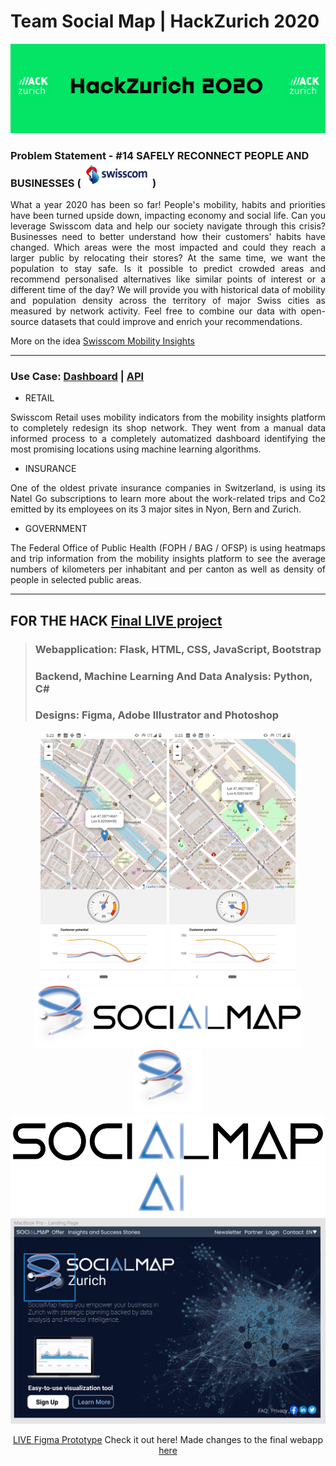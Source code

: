 # Team Social Map  | HackZurich 2020

<img src="./img/hz_banner.png">

### <b>Problem Statement</b> - #14 SAFELY RECONNECT PEOPLE AND BUSINESSES ( <img src="./img/swisscom.png" height=40px> )

<p align="justify">What a year 2020 has been so far! People's mobility, habits and priorities have been turned upside down, impacting economy and social life. Can you leverage Swisscom data and help our society navigate through this crisis? Businesses need to better understand how their customers' habits have changed. Which areas were the most impacted and could they reach a larger public by relocating their stores? At the same time, we want the population to stay safe. Is it possible to predict crowded areas and recommend personalised alternatives like similar points of interest or a different time of the day? We will provide you with historical data of mobility and population density across the territory of major Swiss cities as measured by network activity. Feel free to combine our data with open-source datasets that could improve and enrich your recommendations.

More on the idea [Swisscom Mobility Insights](https://www.swisscom.ch/en/business/enterprise/offer/enterprise-mobile/mobility-insights.html?campID=SC_mobility)</p><hr>

### Use Case: [Dashboard](https://mip.swisscom.ch/) | [API](https://digital.swisscom.com/products/heatmaps/info)

- RETAIL
<p align="justify">Swisscom Retail uses mobility indicators from the mobility insights platform to completely redesign its shop network. They went from a manual data informed process to a completely automatized dashboard identifying the most promising locations using machine learning algorithms.</p>

- INSURANCE
<p align="justify">One of the oldest private insurance companies in Switzerland, is using its Natel Go subscriptions to learn more about the work-related trips and Co2 emitted by its employees on its 3 major sites in Nyon, Bern and Zurich.</p>

- GOVERNMENT
<p align="justify">The Federal Office of Public Health (FOPH / BAG / OFSP) is using heatmaps and trip information from the mobility insights platform to see the average numbers of kilometers per inhabitant and per canton as well as density of people in selected public areas.</p>

<hr>

## FOR THE HACK [Final LIVE project](https://hackzurich20.herokuapp.com/)

> ### Webapplication: Flask, HTML, CSS, JavaScript, Bootstrap
> ### Backend, Machine Learning And Data Analysis: Python, C#
> ### Designs: Figma, Adobe Illustrator and Photoshop

<center>
<img src="./img/case1.jpg" width=40%><a> </a><img src="./img/case2.jpg" width=40%>

<br />
<center>
<img src="./drawings/social-map-logo-final.png" height=100px>
<img src="./drawings/social-map-logo-only-final.png" height=100px>
<img src="./drawings/social-map-logo-black.png" height=80px>
<img src="./drawings/social-map-logo-white.png" height=80px>
<br />
<img src="./drawings/figma_design_1.PNG">
</center>

[LIVE Figma Prototype](https://www.figma.com/proto/aILDLpl4Zsf7psDWIMpold/HZ?node-id=7%3A6&scaling=scale-down) Check it out here! Made changes to the final webapp [here](https://hackzurich20.herokuapp.com/)

